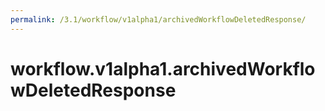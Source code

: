 ```yaml
---
permalink: /3.1/workflow/v1alpha1/archivedWorkflowDeletedResponse/
---
```


# workflow.v1alpha1.archivedWorkflowDeletedResponse


